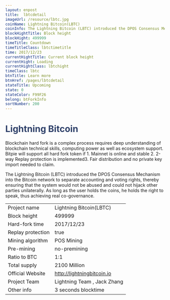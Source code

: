 ```yaml
---
layout: enpost
title:  lbtcdetail
imageUrl: /resource/lbtc.jpg
coinName: Lightning Bitcoin(LBTC)
coinInfo: The Lightning Bitcoin (LBTC) introduced the DPOS Consensus Mechanism into the Bitcoin networ.
blockHightTitle: Block height
blockHight: 499999
timeTitle: Countdown
timeTitleClass: lbtctimetitle
time: 2017/12/23
currentHightTitle: Current block height
currentHight: Loading
currentHightClass: lbtchight
timeClass: lbtc
btnTitle: Learn more
btnHref: /pages/lbtcdetail
stateTitle: Upcoming
state: 0
stateColor: F99F26
belong: btForkInfo
sortNumber: 200
---
```

<h1 style="color: #2F416A">Lightning Bitcoin</h1>
<p class="summarytxt">Blockchain hard fork is a complex process requires deep understanding of blockchain technical skills, computing power as well as ecosystem support. Bitpie will support all hard fork token if 1. Mainnet is online and stable 2. 2-way Replay protection is implemented3. Fair distribution and no private key import needed to claim.
</p>
<p>The Lightning Bitcoin (LBTC) introduced the DPOS Consensus Mechanism into the Bitcoin network to separate accounting and voting rights, thereby ensuring that the system would not be abused and could not hijack other parties unilaterally. As long as the user holds the coins, he holds the right to speak, thus achieving real co-governance.
</p>

<table class="center">
  <tbody>
    <tr>
        <td class="tablehalf">Project name</td>
        <td class="tablehalf">Lightning Bitcoin(LBTC)</td>
    </tr>
    <tr>
        <td>Block height</td>
        <td>499999</td>
    </tr>
    <tr>
        <td>Hard-fork time</td>
        <td>2017/12/23</td>
    </tr>
    <tr>
        <td>Replay protection</td>
        <td>true</td>
    </tr>
    <tr>
        <td>Mining algorithm</td>
        <td>POS Mining</td>
    </tr>
    <tr>
        <td>Pre-mining</td>
        <td>no-premining</td>
    </tr>
    <tr>
        <td>Ratio to BTC</td>
        <td>1:1</td>
    </tr>
    <tr>
        <td>Total supply</td>
        <td>2100 Million</td>
    </tr>
    <tr>
        <td>Official Website</td>
        <td><a href="http://lightningbitcoin.io/" target="_blank">http://lightningbitcoin.io</a></td>
    </tr>
    <tr>
        <td>Project Team</td>
        <td>Lightning Team , Jack Zhang</td>
    </tr>
    <tr>
        <td>Other info</td>
        <td>3 seconds blocktime</td>
    </tr>
  </tbody>
</table>